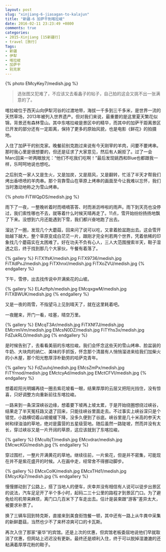 ```yaml
---
layout: post
slug: "xinjiang-6-jiasagan-to-kalajun"
title: "新疆-6 加萨干到喀拉峻"
date: 2016-02-11 23:23:49 +0800
comments: true
categories:
- 2015-Xinjiang [15新疆行]
- travel [旅行]
Tags:
- 新疆
- 伊犁
- 喀拉峻
- 加萨干
- 别克家
---
```


{% photo EMcyKey7/medish.jpg %}

> 选张图又犯难了，不应该又去看鑫子的帖子，自己拍的这会又挑不出一张满意的了。

喀拉峻位于西天山向伊犁河谷的过渡地带，海拔一千多到三千多米，是世界一流的天然草场，2013年被列入世界遗产。但对我们来说，最重要的是这里夏天繁花似锦，背景还有森林雪山。其中东喀拉峻是景区中的精华，而其中的加萨干距离景区已开发的部分还有一定距离，保持了更多的原始风貌，也是电影《鲜花》的拍摄地。

入住了加萨干的别克家。晚餐前别克跑过来说有今天刚宰的羊肉，问要不要烤串。那时我心里是很想要的，但还是征求了大家意见，然后有人婉拒了。过了一会Marc回来一听两眼放光：“他们不吃我们吃啊！”最后发现姚西和Blue也都跟我一样，乐呵呵地说也想吃。

之后别克一家人又是生火，又是加炭，又是扇风，又是翻转，忙活了半天才帮我们烤出香喷喷的羊肉串。那个背靠雪山在草原上烤串的画面至今让我难以忘怀，我们当时激动地称之为雪山烤串。

<!-- more -->

{% photo FiTWQpDS/medish.jpg %}

雨下了一夜，一整晚听着时而嘀嘀答答、时而淅沥哗啦的雨声。雨下到天亮也没停过，我们索性哪也不去，就等着什么时候天晴再走了。11点，雪开始纷纷扬扬地飘了下来。没想到六月还能遇到下雪，我们都兴奋地跑了出去。

溜达了一圈，发现几个大蘑菇，回来问了说可以吃，又拿着脸盆跑出去。这会雪开始越下越大，整个草原变成白茫茫一片，跟刚才完全判若两个世界，凭着依稀的印象找几个蘑菇实在太困难了。好在功夫不负有心人，三人大范围搜索半天，鞋子湿透之后，终于找到那几个大家伙，午餐有着落了。

{% gallery %}
FiTX1fsK/medish.jpg
FiTX9736/medish.jpg
FiTXdPxJ/medish.jpg
FiTXhnxl/medish.jpg
FiTXoZVU/medish.jpg
{% endgallery %}

下午，雪停，出去找传说中开满紫花的山坡。

{% gallery %}
ELAzftph/medish.jpg
EMcqxgwM/medish.jpg
FiTXBWUK/medish.jpg
{% endgallery %}

又是一夜的雨雪，不指望马上见到晴天了，就在这里耗着吧。

一夜醒来，开门一看，哇塞，晴空万里。

{% gallery %}
EMcqT3Ar/medish.jpg
FiTXNf7J/medish.jpg
EMcrmiVm/medish.jpg
EMcsN0DZ/medish.jpg
FiTYhs3x/medish.jpg
FdZukRLO/medish.jpg
{% endgallery %}

是时候告别了，去看看美丽的东喀拉峻。我们会怀念这些天的雪山烤串、脸盆装的牛奶、大块肉的纳仁、美味的手抓饭，怀念那个清晨有人悄悄溜进来给我们加柴火的小木屋，那个阳光憨厚淳朴勤劳的哈萨克青年。

{% gallery %}
FdZuuIvj/medish.jpg
EMcsZmPx/medish.jpg
FiTYrnod/medish.jpg
EMctcyAd/medish.jpg
EMctCFVI/medish.jpg
{% endgallery %}

想着趁阳光明媚再绕一圈去紫花坡看一眼，结果厚厚的云层又把阳光挡住，没有惊喜，只好调整方向重新前往东喀拉峻。

一路来到一条深深峡谷边缘，想着要下坡再上坡太累，于是开始绕圈想绕过峡谷，结果走了半天冤枉路又退了回来，只能往峡谷里面走去。不过事实上峡谷深只是个错觉，小路横切着山坡缓缓下降，没多久便到了谷底。峡谷里是几十米高的参天大树和绿油油的草地，绝对是露营的五星级营地。随后虽然一路陡坡，然而并没有太长，穿过峡谷又是一片开阔的草原，这应该就到了东喀拉峻。

{% gallery %}
EMculbjT/medish.jpg
EMcvdrar/medish.jpg
EMcwcKGi/medish.jpg
{% endgallery %}

穿过围栏，一整片开满黄花的草地。继续往前，一片紫花，但是并不密集，可能现在并不是紫花盛开的时候。人在画中走，经常舍不得挪动脚步。

{% gallery %}
EMcxColK/medish.jpg
EMcxTHd1/medish.jpg
EMcycKp7/medish.jpg
{% endgallery %}

慢慢挪动到了公路上，搭了当地人的便车，庆幸并没有相信有人说可以徒步出景区的说法，汽车足足开了半个多小时，起码二三十公里的路程才到景区门口。为了避免给司机带来麻烦，离门口几百米下了车走出去。估计是装束跟“游客”差异太大，被要求补票了。

换了三辆车回到特克斯，直接来到美食街饱餐一顿，其中还有一路上从牛粪中采集的新鲜蘑菇，当然也少不了来杯凉爽可口的卡瓦斯。

再次入住了那家“豪华”的宾馆。还是上次的优惠，但宾馆老板委屈地说他们早就取消了优惠，但网站上迟迟没有更新。最终还是顺利入住，终于可以脱掉湿漉漉的还粘满着厚厚花粉的鞋子。
